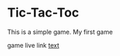 # Tic-Tac-Toc
This is a simple game. My first game

game live link
[text](https://tictactoe8316.netlify.app/)
